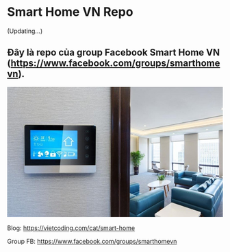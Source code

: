 # Smart Home VN Repo
(Updating...)

## Đây là repo của group **Facebook Smart Home VN** (https://www.facebook.com/groups/smarthomevn). 


[![Smart Home VN](https://github.com/smarthomevn/SmartHomeVN/blob/master/images/smart-home-03.jpg)](/images/smart-home-03.jpg)


Blog: https://vietcoding.com/cat/smart-home

Group FB: https://www.facebook.com/groups/smarthomevn
